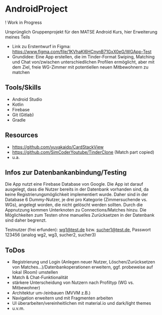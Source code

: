 # AndroidProject

! Work in Progress

Ursprünglich Gruppenprojekt für den MATSE Android Kurs, hier Erweiterung meines Teils

- Link zu Erstentwurf in Figma: https://www.figma.com/file/1KVhaKl6HCnynB71GxX0eG/WGApp-Test
- Grundidee: Eine App erstellen, die im Tinder-Format Swiping, Matching und Chat von/zwischen unterschiedlichen Profilen ermöglicht, aber mit dem Ziel, freie WG-Zimmer mit potentiellen neuen Mitbewohnern zu matchen

## Tools/Skills
- Android Studio
- Kotlin
- Firebase
- Git (Gitlab)
- Gradle

## Resources
- https://github.com/yuyakaido/CardStackView
- https://github.com/SimCoderYoutube/TinderClone (Match part copied)
- u.a.

## Infos zur Datenbankanbindung/Testing

Die App nutzt eine Firebase Database von Google. Die App ist darauf ausgelegt, dass die Nutzer bereits in der Datenbank vorhanden sind, da keine Registrierungsmöglichkeit implementiert wurde. Daher sind in der Database 6 Dummy-Nutzer, je drei pro Kategorie (Zimmersuchende vs. WGs), angelegt worden, die nicht gelöscht werden sollten. Durch die Appnutzung kommen Unterknoten zu Connections/Matches hinzu. Die Möglichkeiten zum Testen ohne manuelles Zurücksetzen in der Datenbank sind daher begrenzt.

Testnutzer (frei erfunden): wg1@test.de bzw. sucher1@test.de, Passwort 123456 (analog wg2, wg3, sucher2, sucher3)

## ToDos
- Registrierung und Login (Anlegen neuer Nutzer, Löschen/Zurücksetzen von Matches...)/Datenbankoperationen erweitern, ggf. probeweise auf lokal (Room) umstellen
- Match & Chat-Funktionalität
- stärkere Unterscheidung von Nutzern nach Profiltyp (WG vs. Mitbewohner)
- Architektur um-/einbauen (MVVM z.B.)
- Navigation erweitern und mit Fragmenten arbeiten
- UI überarbeiten/vereinheitlichen mit material.io und dark/light themes
- u.v.m.
